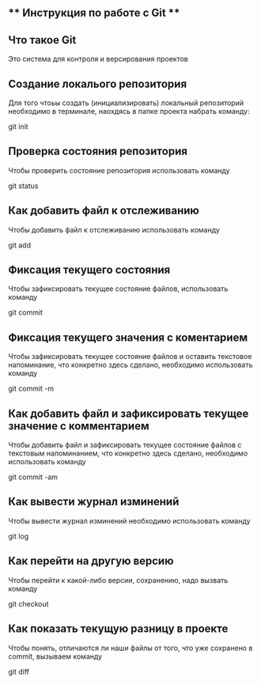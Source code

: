 ## ** Инструкция по работе с Git ** ##

## Что такое Git ##

Это система для контроля и версирования проектов

## Создание локалього репозитория

Для того чтоьы создать (инициализировать) локальный репозиторий необходимо в терминале, наохдясь в папке проекта набрать команду:

git init

## Проверка состояния репозитория

Чтобы проверить состояние репозитория использовать команду 

git status


## Как добавить файл к отслеживанию

Чтобы добавить файл к отслеживанию использовать команду

git add

## Фиксация текущего состояния

Чтобы зафиксировать текущее состояние файлов, использовать команду

git commit

## Фиксация текущего значения с коментарием 

Чтобы зафиксировать текущее состояние файлов и оставить текстовое напоминание, что конкретно здесь сделано, необходимо использовать команду

git commit -m

## Как добавить файл и зафиксировать текущее значение с комментарием

Чтобы добавить файл и зафиксировать текущее состояние файлов с текстовым напоминанием, что конкретно здесь сделано, необходимо использовать команду

git commit -am

## Как вывести журнал изминений ##

Чтобы вывести журнал изминений необходимо использовать команду

git log

##  Как перейти на другую версию ##

Чтобы перейти к какой-либо версии, сохранению, надо
вызвать команду 

git checkout

## Как показать текущую разницу в проекте

Чтобы понять, отличаются ли наши
файлы от того, что уже сохранено в commit, вызываем команду

git diff
    